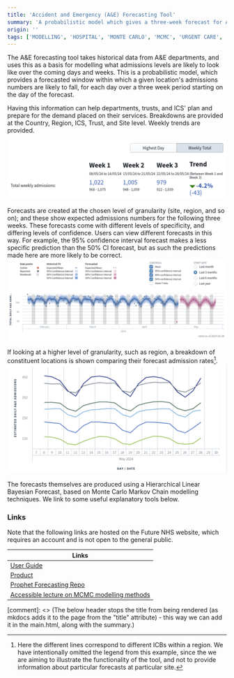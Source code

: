 ```yaml
---
title: 'Accident and Emergency (A&E) Forecasting Tool'
summary: 'A probabilistic model which gives a three-week forecast for A&E departments, predicting their expected admissions loads'
origin: ''
tags: ['MODELLING', 'HOSPITAL', 'MONTE CARLO', 'MCMC', 'URGENT CARE', 'ACCIDENT AND EMERGENCY']
---
```


The A&E forecasting tool takes historical data from A&E departments, and uses this as a basis for modelling what admissions levels are likely to look like over the coming days and weeks. This is a probabilistic model, which provides a forecasted window within which a given location's admissions numbers are likely to fall, for each day over a three week period starting on the day of the forecast.

Having this information can help departments, trusts, and ICS' plan and prepare for the demand placed on their services. Breakdowns are provided at the Country, Region, ICS, Trust, and Site level. Weekly trends are provided. 

![text](../images/a_and_e_forecasting/weekly_trends.png)

Forecasts are created at the chosen level of granularity (site, region, and so on); and these show expected admissions numbers for the following three weeks. These forecasts come with different levels of specificity, and differing levels of confidence. Users can view different forecasts in this way. For example, the 95% confidence interval forecast makes a less specific prediction than the 50% CI forecast, but as such the predictions made here are more likely to be correct. 
![text](../images/a_and_e_forecasting/forecast.png)

If looking at a higher level of granularity, such as region, a breakdown of constituent locations is shown comparing their forecast admission rates[^1].
![text](../images/a_and_e_forecasting/comparative_forecast.png)


[^1]: Here the different lines correspond to different ICBs within a region. We have intentionally omitted the legend from this example, since the we are aiming to illustrate the functionality of the tool, and not to provide information about particular forecasts at particular site. 

The forecasts themselves are produced using a Hierarchical Linear Bayesian Forecast, based on Monte Carlo Markov Chain modelling techniques. We link to some useful explanatory tools below. 

### Links

Note that the following links are hosted on the Future NHS website, which requires an account and is not open to the general public.

Links|
---|
[User Guide](https://future.nhs.uk/nationaldataplatformfoundry/view?objectID=121110405)|
[Product](https://nhs.sharepoint.com/:w:/r/sites/datasciencerepository/Shared%20Documents/General/03%20Doing%20the%20work/06%20Other/FDP%20Transition/Product%20Documentation%20A%26E%20Admissions%20Forecasting%20Tool.docx?d=w38397884e8a94be89e45bcc338458b99&csf=1&web=1&e=LCbt5S)|
[Prophet Forecasting Repo](https://github.com/facebook/prophet)|
[Accessible lecture on MCMC modelling methods](https://www.youtube.com/watch?v=rZk2FqX2XnY&ab_channel=RichardMcElreath)|


[comment]: <> (The below header stops the title from being rendered (as mkdocs adds it to the page from the "title" attribute) - this way we can add it in the main.html, along with the summary.)